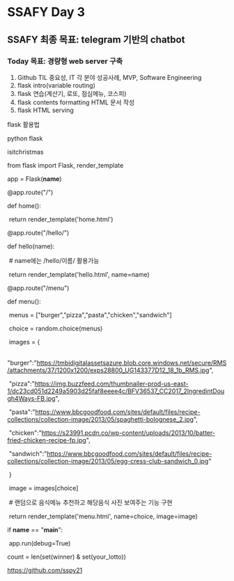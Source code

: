 # SSAFY Day 3

## SSAFY 최종 목표: telegram 기반의 chatbot

### Today 목표: 경량형 web server 구축



1. Github TIL 중요성, IT 각 분야 성공사례, MVP, Software Engineering
2. flask intro(variable routing)
3. flask 연습(계산기, 로또, 점심메뉴, 코스피)
4. flask contents formatting HTML 문서 작성
5. flask HTML serving



flask 활용법

python flask

isitchristmas



from flask import Flask, render_template

app = Flask(__name__)



@app.route("/")

def home():

​    return render_template('home.html')



@app.route("/hello/<name>")

def hello(name):

​    \# name에는 /hello/이름/ 활용가능

​    return render_template('hello.html', name=name)



@app.route("/menu")

def menu():

​    menus = ["burger","pizza","pasta","chicken","sandwich"]

​    choice = random.choice(menus)

​    images = {

​        "burger":"https://tmbidigitalassetsazure.blob.core.windows.net/secure/RMS/attachments/37/1200x1200/exps28800_UG143377D12_18_1b_RMS.jpg",

​        "pizza":"https://img.buzzfeed.com/thumbnailer-prod-us-east-1/dc23cd051d2249a5903d25faf8eeee4c/BFV36537_CC2017_2IngredintDough4Ways-FB.jpg",

​        "pasta":"https://www.bbcgoodfood.com/sites/default/files/recipe-collections/collection-image/2013/05/spaghetti-bolognese_2.jpg",

​        "chicken":"https://s23991.pcdn.co/wp-content/uploads/2013/10/batter-fried-chicken-recipe-fp.jpg",

​        "sandwich":"https://www.bbcgoodfood.com/sites/default/files/recipe-collections/collection-image/2013/05/egg-cress-club-sandwich_0.jpg"

​    }

​    image = images[choice]

​    \# 랜덤으로 음식메뉴 추천하고 해당음식 사진 보여주는 기능 구현

​    return render_template('menu.html', name=choice, image=image)



if __name__ == "__main__":

​    app.run(debug=True)



count = len(set(winner) & set(your_lotto))



https://github.com/sspy21